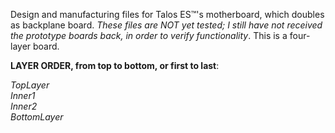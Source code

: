 Design and manufacturing files for Talos ES™'s motherboard, which doubles as backplane board. <i>These files are NOT yet tested; I still have not received the prototype boards back, in order to verify functionality</i>. This is a four-layer board.<br>
<p>
<b>LAYER ORDER, from top to bottom, or first to last</b>:<br>
  <p>
<i>
TopLayer<br>
Inner1<br>
Inner2<br>
BottomLayer
</i>
